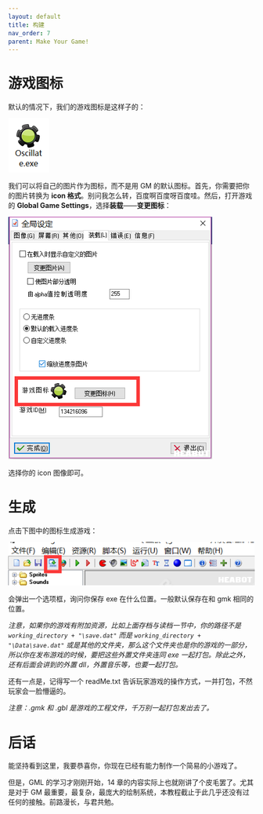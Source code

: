 ```yaml
---
layout: default
title: 构建
nav_order: 7
parent: Make Your Game!
---
```


# 游戏图标

默认的情况下，我们的游戏图标是这样子的：

![ICON](/assets/images/make_your_game/icon.png)

我们可以将自己的图片作为图标，而不是用 GM 的默认图标。首先，你需要把你的图片转换为 **icon 格式**。别问我怎么转，百度啊百度呀百度哇。然后，打开游戏的 **Global Game Settings**，选择**装载**——**变更图标**：

![Change ICON](/assets/images/make_your_game/change_icon.png)

选择你的 icon 图像即可。

# 生成

点击下图中的图标生成游戏：

![Compile](/assets/images/make_your_game/compile.png)

会弹出一个选项框，询问你保存 exe 在什么位置。一般默认保存在和 gmk 相同的位置。

*注意，如果你的游戏有附加资源，比如上面存档与读档一节中，你的路径不是 `working_directory + "\save.dat"` 而是 `working_directory + "\Data\save.dat"` 或是其他的文件夹，那么这个文件夹也是你的游戏的一部分，所以你在发布游戏的时候，要把这些外置文件夹连同 exe 一起打包。除此之外，还有后面会讲到的外置 dll，外置音乐等，也要一起打包。*

还有一点是，记得写一个 readMe.txt 告诉玩家游戏的操作方式，一并打包，不然玩家会一脸懵逼的。

*注意：.gmk 和 .gbl 是游戏的工程文件，千万别一起打包发出去了。*

# 后话

能坚持看到这里，我要恭喜你，你现在已经有能力制作一个简易的小游戏了。

但是，GML 的学习才刚刚开始，14 章的内容实际上也就刚讲了个皮毛罢了。尤其是对于 GM 最重要，最复杂，最庞大的绘制系统，本教程截止于此几乎还没有过任何的接触。前路漫长，与君共勉。
